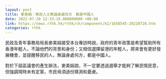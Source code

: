 ```yaml
---
layout: post
title: 麥美娟：移民人士無論身處何方　都是中國人
date: 2022-07-20 12:33:19.000000000 +08:00
link: https://news.rthk.hk/rthk/ch/component/k2/1658545-20220720.htm
categories: rthk
---
```


民政及青年事務局局長麥美娟接受本台專訪時說，政府的青年政策是希望幫助所有香港年輕人，不論他們的背景和身份；又相信選擇留港的年輕人，將來會有更好發展機會，並提醒移民的人，無論身處何方，都是中國人。

對於下屆區議會的產生辦法，麥美娟說，不一定要透過選舉才能夠了解民情民意，但強調現時未有定案，市民毋須過份猜測和憂慮。
